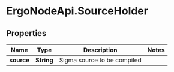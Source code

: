 # ErgoNodeApi.SourceHolder

## Properties

Name | Type | Description | Notes
------------ | ------------- | ------------- | -------------
**source** | **String** | Sigma source to be compiled | 


